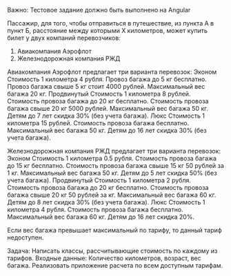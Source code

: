 Важно: Тестовое задание должно быть выполнено на Angular


Пассажир, для того, чтобы отправиться в путешествие, из пункта А в пункт Б, расстояние между которыми Х километров, может купить билет у двух компаний перевозчиков: 
1. Авиакомпания Аэрофлот
2. Железнодорожная компания РЖД

Авиакомпания Аэрофлот предлагает три варианта перевозок:
Эконом
Стоимость 1 километра 4 рубля.
Провоз багажа до 5 кг бесплатно.
Провоз багажа свыше 5 кг стоит 4000 рублей.
Максимальный вес багажа 20 кг.
Продвинутый
Стоимость 1 километра 8 рублей.
Стоимость провоза багажа до 20 кг бесплатно.
Стоимость провоза багажа свыше 20 кг 5000 рублей.
Максимальный вес багажа 50 кг.
Детям до 7 лет скидка 30% (без учета багажа).
Люкс
Стоимость 1 километра 15 рублей.
Стоимость провоза багажа бесплатно.
Максимальный вес багажа 50 кг.
Детям до 16 лет скидка 30% (без учета багажа).

Железнодорожная компания РЖД предлагает три варианта перевозок:
Эконом
Стоимость 1 километра 0.5 рубля.
Стоимость провоза багажа до 15 кг бесплатно.
Стоимость провоза багажа свыше 15 кг 50 рублей за 1 кг.
Максимальный вес багажа 50 кг.
Детям до 5 лет скидка 50% (без учета багажа).
Продвинутый
Стоимость 1 километра 2 рубля.
Стоимость провоза багажа до 20 кг бесплатно.
Стоимость провоза багажа свыше 20 кг 50 рублей за кг.
Максимальный вес багажа 60 кг.
Детям до 8 лет скидка 30% (без учета багажа).
Люкс
Стоимость 1 километра 4 рубля.
Стоимость провоза багажа бесплатно.
Максимальный вес багажа 60 кг.
Детям до 16 лет скидка 20%.

Если вес багажа превышает максимальный по тарифу, то данный тариф недоступен.


Задача: Написать классы, рассчитывающие стоимость по каждому из тарифов. Входные данные: Количество километров, возраст, вес багажа. Реализовать приложение расчета по всем доступным тарифам.
